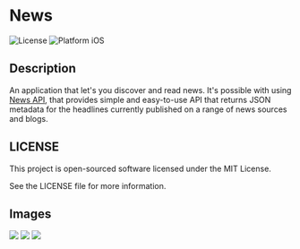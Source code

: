 # News

![License](https://img.shields.io/npm/l/express.svg)
![Platform iOS](https://img.shields.io/badge/platform-iOS-blue.svg)

## Description
An application that let's you discover and read news. It's possible with using [News API](https://newsapi.org/), that provides simple and easy-to-use API that returns JSON metadata for the headlines currently published on a range of news sources and blogs.

## LICENSE
This project is open-sourced software licensed under the MIT License.

See the LICENSE file for more information.

## Images
<img src="https://github.com/vanyaland/News/blob/master/res/sources.png">
<img src="https://github.com/vanyaland/News/blob/master/res/articles.png">
<img src="https://github.com/vanyaland/News/blob/master/res/article.png">
